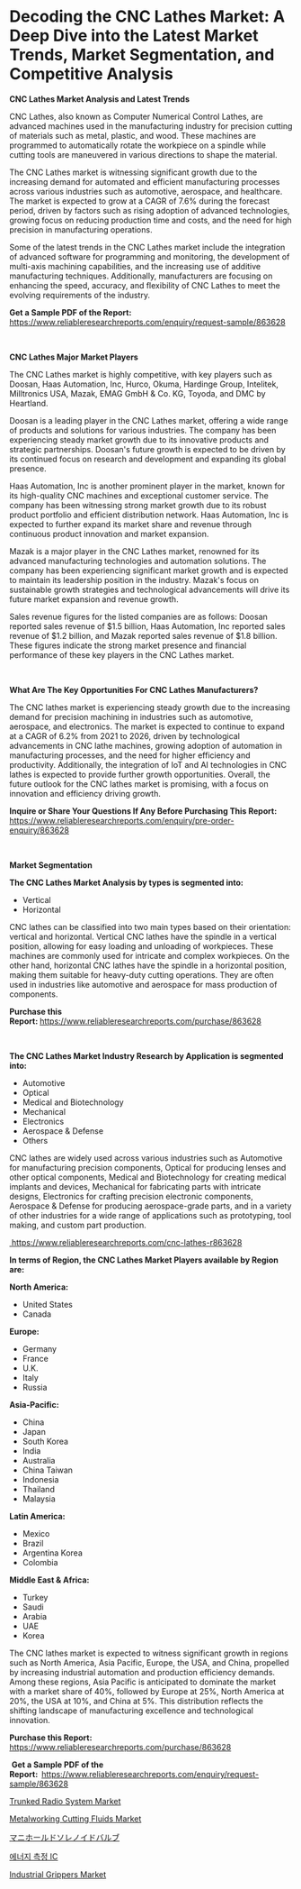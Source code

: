 <p><h1>Decoding the CNC Lathes Market: A Deep Dive into the Latest Market Trends, Market Segmentation, and Competitive Analysis</h1></p><p><strong>CNC Lathes Market Analysis and Latest Trends</strong></p>
<p><p>CNC Lathes, also known as Computer Numerical Control Lathes, are advanced machines used in the manufacturing industry for precision cutting of materials such as metal, plastic, and wood. These machines are programmed to automatically rotate the workpiece on a spindle while cutting tools are maneuvered in various directions to shape the material.</p><p>The CNC Lathes market is witnessing significant growth due to the increasing demand for automated and efficient manufacturing processes across various industries such as automotive, aerospace, and healthcare. The market is expected to grow at a CAGR of 7.6% during the forecast period, driven by factors such as rising adoption of advanced technologies, growing focus on reducing production time and costs, and the need for high precision in manufacturing operations.</p><p>Some of the latest trends in the CNC Lathes market include the integration of advanced software for programming and monitoring, the development of multi-axis machining capabilities, and the increasing use of additive manufacturing techniques. Additionally, manufacturers are focusing on enhancing the speed, accuracy, and flexibility of CNC Lathes to meet the evolving requirements of the industry.</p></p>
<p><strong>Get a Sample PDF of the Report:&nbsp;</strong> <a href="https://www.reliableresearchreports.com/enquiry/request-sample/863628">https://www.reliableresearchreports.com/enquiry/request-sample/863628</a></p>
<p>&nbsp;</p>
<p><strong>CNC Lathes Major Market Players</strong></p>
<p><p>The CNC Lathes market is highly competitive, with key players such as Doosan, Haas Automation, Inc, Hurco, Okuma, Hardinge Group, Intelitek, Milltronics USA, Mazak, EMAG GmbH & Co. KG, Toyoda, and DMC by Heartland. </p><p>Doosan is a leading player in the CNC Lathes market, offering a wide range of products and solutions for various industries. The company has been experiencing steady market growth due to its innovative products and strategic partnerships. Doosan's future growth is expected to be driven by its continued focus on research and development and expanding its global presence.</p><p>Haas Automation, Inc is another prominent player in the market, known for its high-quality CNC machines and exceptional customer service. The company has been witnessing strong market growth due to its robust product portfolio and efficient distribution network. Haas Automation, Inc is expected to further expand its market share and revenue through continuous product innovation and market expansion.</p><p>Mazak is a major player in the CNC Lathes market, renowned for its advanced manufacturing technologies and automation solutions. The company has been experiencing significant market growth and is expected to maintain its leadership position in the industry. Mazak's focus on sustainable growth strategies and technological advancements will drive its future market expansion and revenue growth.</p><p>Sales revenue figures for the listed companies are as follows: Doosan reported sales revenue of $1.5 billion, Haas Automation, Inc reported sales revenue of $1.2 billion, and Mazak reported sales revenue of $1.8 billion. These figures indicate the strong market presence and financial performance of these key players in the CNC Lathes market.</p></p>
<p>&nbsp;</p>
<p><strong>What Are The Key Opportunities For CNC Lathes Manufacturers?</strong></p>
<p><p>The CNC lathes market is experiencing steady growth due to the increasing demand for precision machining in industries such as automotive, aerospace, and electronics. The market is expected to continue to expand at a CAGR of 6.2% from 2021 to 2026, driven by technological advancements in CNC lathe machines, growing adoption of automation in manufacturing processes, and the need for higher efficiency and productivity. Additionally, the integration of IoT and AI technologies in CNC lathes is expected to provide further growth opportunities. Overall, the future outlook for the CNC lathes market is promising, with a focus on innovation and efficiency driving growth.</p></p>
<p><strong>Inquire or Share Your Questions If Any Before Purchasing This Report:</strong> <a href="https://www.reliableresearchreports.com/enquiry/pre-order-enquiry/863628">https://www.reliableresearchreports.com/enquiry/pre-order-enquiry/863628</a></p>
<p>&nbsp;</p>
<p><strong>Market Segmentation</strong></p>
<p><strong>The CNC Lathes Market Analysis by types is segmented into:</strong></p>
<p><ul><li>Vertical</li><li>Horizontal</li></ul></p>
<p><p>CNC lathes can be classified into two main types based on their orientation: vertical and horizontal. Vertical CNC lathes have the spindle in a vertical position, allowing for easy loading and unloading of workpieces. These machines are commonly used for intricate and complex workpieces. On the other hand, horizontal CNC lathes have the spindle in a horizontal position, making them suitable for heavy-duty cutting operations. They are often used in industries like automotive and aerospace for mass production of components.</p></p>
<p><strong>Purchase this Report:&nbsp;</strong><a href="https://www.reliableresearchreports.com/purchase/863628">https://www.reliableresearchreports.com/purchase/863628</a></p>
<p>&nbsp;</p>
<p><strong>The CNC Lathes Market Industry Research by Application is segmented into:</strong></p>
<p><ul><li>Automotive</li><li>Optical</li><li>Medical and Biotechnology</li><li>Mechanical</li><li>Electronics</li><li>Aerospace & Defense</li><li>Others</li></ul></p>
<p><p>CNC lathes are widely used across various industries such as Automotive for manufacturing precision components, Optical for producing lenses and other optical components, Medical and Biotechnology for creating medical implants and devices, Mechanical for fabricating parts with intricate designs, Electronics for crafting precision electronic components, Aerospace & Defense for producing aerospace-grade parts, and in a variety of other industries for a wide range of applications such as prototyping, tool making, and custom part production.</p></p>
<p><a href="https://www.reliableresearchreports.com/cnc-lathes-r863628">&nbsp;https://www.reliableresearchreports.com/cnc-lathes-r863628</a></p>
<p><strong>In terms of Region, the CNC Lathes Market Players available by Region are:</strong></p>
<p>
    <p> <strong> North America: </strong>
        <ul>
            <li>United States</li>
            <li>Canada</li>
        </ul>
        </p> 
    <p> <strong> Europe: </strong>
        <ul>
            <li>Germany</li>
            <li>France</li>
            <li>U.K.</li>
            <li>Italy</li>
            <li>Russia</li>
        </ul>
        </p> 
    <p> <strong> Asia-Pacific: </strong>
        <ul>
            <li>China</li>
            <li>Japan</li>
            <li>South Korea</li>
            <li>India</li>
            <li>Australia</li>
            <li>China Taiwan</li>
            <li>Indonesia</li>
            <li>Thailand</li>
            <li>Malaysia</li>
        </ul>
        </p> 
    <p> <strong> Latin America: </strong>
        <ul>
            <li>Mexico</li>
            <li>Brazil</li>
            <li>Argentina Korea</li>
            <li>Colombia</li>
        </ul>
        </p> 
    <p> <strong> Middle East & Africa: </strong>
        <ul>
            <li>Turkey</li>
            <li>Saudi</li>
            <li>Arabia</li>
            <li>UAE</li>
            <li>Korea</li>
        </ul>
    </p>
    </p>
<p><p>The CNC lathes market is expected to witness significant growth in regions such as North America, Asia Pacific, Europe, the USA, and China, propelled by increasing industrial automation and production efficiency demands. Among these regions, Asia Pacific is anticipated to dominate the market with a market share of 40%, followed by Europe at 25%, North America at 20%, the USA at 10%, and China at 5%. This distribution reflects the shifting landscape of manufacturing excellence and technological innovation.</p></p>
<p><strong>Purchase this Report: </strong><a href="https://www.reliableresearchreports.com/purchase/863628">https://www.reliableresearchreports.com/purchase/863628</a></p>
<p>&nbsp;<strong>Get a Sample PDF of the Report:&nbsp;&nbsp;</strong><a href="https://www.reliableresearchreports.com/enquiry/request-sample/863628">https://www.reliableresearchreports.com/enquiry/request-sample/863628</a></p>
<p><strong></strong></p>
<p><p><a href="https://github.com/nicholepatriciadoylenwnrjr0/Market-Research-Report-List-2/blob/main/trunked-radio-system-market.md">Trunked Radio System Market</a></p><p><a href="https://issuu.com/reportprime-2/docs/metalworking-cutting-fluids-market-size-2030.pptx">Metalworking Cutting Fluids Market</a></p><p><a href="https://github.com/ReganWisoky2023/Market-Research-Report-List-1/blob/main/965288833040.md">マニホールドソレノイドバルブ</a></p><p><a href="https://github.com/darrellockm3ytan895656/Market-Research-Report-List-1/blob/main/553288530301.md">에너지 측정 IC</a></p><p><a href="https://github.com/sofayahoo2023/Market-Research-Report-List-4/blob/main/industrial-grippers-market.md">Industrial Grippers Market</a></p></p>